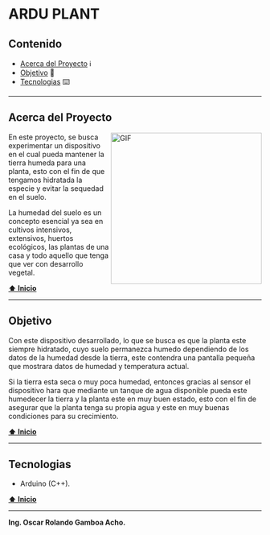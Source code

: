 # ARDU PLANT

## Contenido
- [Acerca del Proyecto](#acerca-del-proyecto) :information_source:
- [Objetivo](#objetivo) :seedling:
- [Tecnologias](#tecnologias) :keyboard:

***

## Acerca del Proyecto

<img align="right" alt="GIF" width="300px" src="https://media.giphy.com/media/xdkXW7Scx6gus/giphy.gif" />

En este proyecto, se busca experimentar un dispositivo en el cual pueda mantener la tierra humeda para una planta, esto con el fin de que tengamos hidratada la especie y evitar la sequedad en el suelo.

La humedad del suelo es un concepto esencial ya sea en cultivos intensivos, extensivos, huertos ecológicos, las plantas de una casa y todo aquello que tenga que ver con desarrollo vegetal.

**[⬆ Inicio](#contenido)**
***

## Objetivo
Con este dispositivo desarrollado, lo que se busca es que la planta este siempre hidratado, cuyo suelo permanezca humedo dependiendo de los datos de la humedad desde la tierra, este contendra una pantalla pequeña que mostrara datos de humedad y temperatura actual.

Si la tierra esta seca o muy poca humedad, entonces gracias al sensor el dispositivo hara que mediante un tanque de agua disponible pueda este humedecer la tierra y la planta este en muy buen estado, esto con el fin de asegurar que la planta tenga su propia agua y este en muy buenas condiciones para su crecimiento.

**[⬆ Inicio](#contenido)**
***

## Tecnologias
* Arduino (C++).

**[⬆ Inicio](#contenido)**
***

**Ing. Oscar Rolando Gamboa Acho.**
